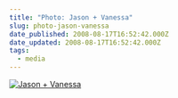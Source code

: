 ```yaml
---
title: "Photo: Jason + Vanessa"
slug: photo-jason-vanessa
date_published: 2008-08-17T16:52:42.000Z
date_updated: 2008-08-17T16:52:42.000Z
tags:
  - media
---
```


[![Jason + Vanessa](http://farm4.static.flickr.com/3055/2771853909_71e92efc3e.jpg)](http://www.flickr.com/photos/asilentthing/2771853909/)
